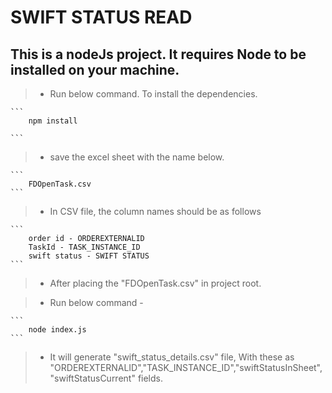 # SWIFT STATUS READ

## This is a nodeJs project. It requires Node to be installed on your machine.

> - Run below command. To install the dependencies.

    ```
        npm install

    ```

> - save the excel sheet with the name below.

    ```
        FDOpenTask.csv
    ```

> - In CSV file, the column names should be as follows

    ```
        order id - ORDEREXTERNALID
        TaskId - TASK_INSTANCE_ID
        swift status - SWIFT STATUS
    ```

> - After placing the "FDOpenTask.csv" in project root.

> - Run below command - 

    ```
        node index.js
    ```

> - It will generate "swift_status_details.csv" file, With these as "ORDEREXTERNALID","TASK_INSTANCE_ID","swiftStatusInSheet","swiftStatusCurrent" fields.